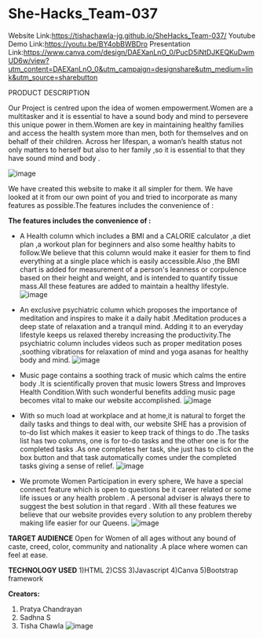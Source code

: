 # She-Hacks_Team-037
Website Link:https://tishachawla-jg.github.io/SheHacks_Team-037/
Youtube Demo Link:https://youtu.be/BY4obBWBDro
Presentation Link:https://www.canva.com/design/DAEXanLnO_0/PucD5iNtDJKEQKuDwmUD6w/view?utm_content=DAEXanLnO_0&utm_campaign=designshare&utm_medium=link&utm_source=sharebutton

PRODUCT DESCRIPTION
                                                                               
Our Project is centred upon the idea of women empowerment.Women are a multitasker and it is essential to have a sound body and mind to persevere this unique power in them.Women are key in maintaining healthy families and access the health system more than men, both for themselves and on behalf of their children. Across her lifespan, a woman’s health status not only  matters to herself but also to her family ,so it is essential to that they have sound mind and body .

![image](https://user-images.githubusercontent.com/76087547/111040374-babeff80-8458-11eb-8c92-5b81e0e053de.png)

We have created this website to make it all simpler for them. We have looked at it from our own point of you and tried to incorporate as many features as possible.The features includes the convenience of :

**The features includes the convenience of :**

* A Health column which includes a BMI and a CALORIE calculator  ,a diet plan ,a workout plan for beginners and also some healthy habits to follow.We believe that this column would make it easier for them to find everything at a single place which is easily accessible.Also ,the BMI chart is added for measurement of a person's leanness or corpulence based on their height and weight, and is intended to quantify tissue mass.All these features are added to maintain a healthy lifestyle.
![image](https://user-images.githubusercontent.com/76087547/111040406-d1fded00-8458-11eb-9506-1cfb7cb09631.png)


* An exclusive psychiatric column which proposes the importance of meditation and inspires to make it a daily habit .Meditation produces a deep state of relaxation and a tranquil mind. Adding it to an everyday lifestyle keeps us relaxed thereby increasing  the productivity.The psychiatric column includes videos such as proper meditation poses ,soothing vibrations for relaxation of mind and yoga asanas for healthy body and mind.
![image](https://user-images.githubusercontent.com/76087547/111040555-67997c80-8459-11eb-96d1-77f8264cf8c7.png)



* Music page contains a soothing track of music which calms the entire body .It is scientifically proven that music lowers Stress and Improves Health Condition.With such wonderful benefits adding music page becomes vital to make our website accomplished.
![image](https://user-images.githubusercontent.com/76087547/111040442-f0fc7f00-8458-11eb-9428-96288fcb9aef.png)


* With so much load at workplace and at home,it is natural to forget the daily tasks and things to deal with, our website SHE has a provision of to-do list which makes it easier to keep track of things to do .The tasks list has two columns, one is for to-do tasks and the other one is for the completed tasks .As one completes her task, she just has to click on the box button and that task automatically comes under the completed tasks giving a sense of relief.
![image](https://user-images.githubusercontent.com/76087547/111040435-e9d57100-8458-11eb-9a40-689999477178.png)


* We promote Women Participation in every sphere, We have a special connect feature which is open to questions be it career related or some life issues or any health problem . A  personal adviser is always there to suggest the best solution in that regard .
With all these features we believe that our website provides every solution to any problem thereby making life easier for our Queens.
![image](https://user-images.githubusercontent.com/76087547/111040448-f8bc2380-8458-11eb-8708-c4171840228b.png)



**TARGET AUDIENCE**
Open for Women of all ages without any bound of caste, creed, color, community and nationality .A place where women can feel at ease.

**TECHNOLOGY USED**
1)HTML
2)CSS
3)Javascript
4)Canva
5)Bootstrap framework

**Creators:**
1) Pratya Chandrayan
2) Sadhna S
3) Tisha Chawla
![image](https://user-images.githubusercontent.com/76087547/111040491-243f0e00-8459-11eb-9f80-fdfb961887de.png)
